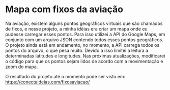 # Mapa com fixos da aviação
Na aviação, existem alguns pontos geográficos virtuais que são chamados de fixos, e nesse projeto, a minha idéias era criar um mapa onde eu pudesse carregar esses pontos. Para isso utilizei a API do Google Maps, em conjunto com um arquivo JSON contendo todos esses pontos geográficos.
O projeto ainda está em andamento, no momento, a API carrega todos os pontos do arquivo, o que pesa muito. Devido a isso limitei a leitura a determinadas latitudes e longitudes. Nas próximas atualizações, modificarei o código para que os pontos sejam lidos de acordo com a movimentação e zoom do mapa.

O resultado do projeto até o momento pode ser visto em: https://conectaideias.com/fixosaviacao/
